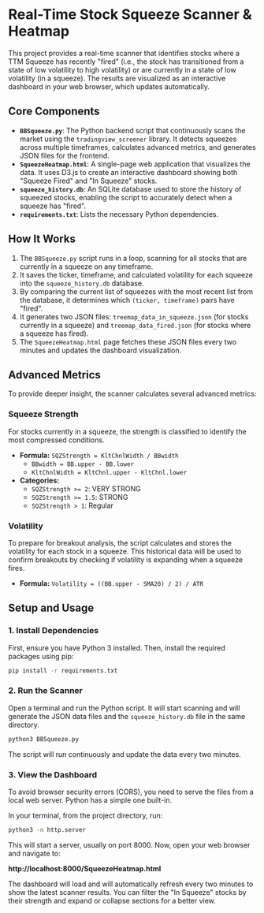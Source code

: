 # Real-Time Stock Squeeze Scanner & Heatmap

This project provides a real-time scanner that identifies stocks where a TTM Squeeze has recently "fired" (i.e., the stock has transitioned from a state of low volatility to high volatility) or are currently in a state of low volatility (in a squeeze). The results are visualized as an interactive dashboard in your web browser, which updates automatically.

## Core Components

-   **`BBSqueeze.py`**: The Python backend script that continuously scans the market using the `tradingview_screener` library. It detects squeezes across multiple timeframes, calculates advanced metrics, and generates JSON files for the frontend.
-   **`SqueezeHeatmap.html`**: A single-page web application that visualizes the data. It uses D3.js to create an interactive dashboard showing both "Squeeze Fired" and "In Squeeze" stocks.
-   **`squeeze_history.db`**: An SQLite database used to store the history of squeezed stocks, enabling the script to accurately detect when a squeeze has "fired".
-   **`requirements.txt`**: Lists the necessary Python dependencies.

## How It Works

1.  The `BBSqueeze.py` script runs in a loop, scanning for all stocks that are currently in a squeeze on any timeframe.
2.  It saves the ticker, timeframe, and calculated volatility for each squeeze into the `squeeze_history.db` database.
3.  By comparing the current list of squeezes with the most recent list from the database, it determines which `(ticker, timeframe)` pairs have "fired".
4.  It generates two JSON files: `treemap_data_in_squeeze.json` (for stocks currently in a squeeze) and `treemap_data_fired.json` (for stocks where a squeeze has fired).
5.  The `SqueezeHeatmap.html` page fetches these JSON files every two minutes and updates the dashboard visualization.

## Advanced Metrics

To provide deeper insight, the scanner calculates several advanced metrics:

### Squeeze Strength

For stocks currently in a squeeze, the strength is classified to identify the most compressed conditions.
-   **Formula:** `SQZStrength = KltChnlWidth / BBwidth`
    -   `BBwidth = BB.upper - BB.lower`
    -   `KltChnlWidth = KltChnl.upper - KltChnl.lower`
-   **Categories:**
    -   `SQZStrength >= 2`: VERY STRONG
    -   `SQZStrength >= 1.5`: STRONG
    -   `SQZStrength > 1`: Regular

### Volatility

To prepare for breakout analysis, the script calculates and stores the volatility for each stock in a squeeze. This historical data will be used to confirm breakouts by checking if volatility is expanding when a squeeze fires.
-   **Formula:** `Volatility = ((BB.upper - SMA20) / 2) / ATR`

## Setup and Usage

### 1. Install Dependencies

First, ensure you have Python 3 installed. Then, install the required packages using pip:

```bash
pip install -r requirements.txt
```

### 2. Run the Scanner

Open a terminal and run the Python script. It will start scanning and will generate the JSON data files and the `squeeze_history.db` file in the same directory.

```bash
python3 BBSqueeze.py
```

The script will run continuously and update the data every two minutes.

### 3. View the Dashboard

To avoid browser security errors (CORS), you need to serve the files from a local web server. Python has a simple one built-in.

In your terminal, from the project directory, run:

```bash
python3 -m http.server
```

This will start a server, usually on port 8000. Now, open your web browser and navigate to:

**http://localhost:8000/SqueezeHeatmap.html**

The dashboard will load and will automatically refresh every two minutes to show the latest scanner results. You can filter the "In Squeeze" stocks by their strength and expand or collapse sections for a better view.